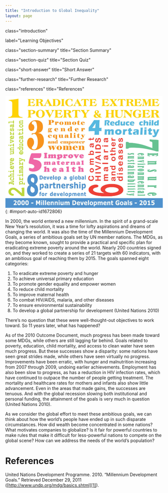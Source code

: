 ```yaml
---
title: "Introduction to Global Inequality"
layout: page
---
```



<cnx-pi data-type="cnx.flag.introduction"> class="introduction" </cnx-pi>

<cnx-pi data-type="chapter-toc">label="Learning Objectives"</cnx-pi>

<cnx-pi data-type="cnx.eoc">class="section-summary" title="Section Summary"</cnx-pi>

<cnx-pi data-type="cnx.eoc">class="section-quiz" title="Section Quiz"</cnx-pi>

<cnx-pi data-type="cnx.eoc">class="short-answer" title="Short Answer"</cnx-pi>

<cnx-pi data-type="cnx.eoc">class="further-research" title="Further Research"</cnx-pi>

<cnx-pi data-type="cnx.eoc">class="references" title="References"</cnx-pi>

 ![A colorful arrangement of development goals are shown here.](../resources/Figure_10_00_01.jpg "The Millennium Development Goals (MDG) were an ambitious start to the 21st century. (Photo courtesy of U.S. Mission Geneva/flickr)"){: #import-auto-id1672806}

In 2000, the world entered a new millennium. In the spirit of a grand-scale New Year’s resolution, it was a time for lofty aspirations and dreams of changing the world. It was also the time of the Millennium Development Goals, a series of ambitious goals set by UN member nations. The MDGs, as they become known, sought to provide a practical and specific plan for eradicating extreme poverty around the world. Nearly 200 countries signed on, and they worked to create a series of 21 targets with 60 indicators, with an ambitious goal of reaching them by 2015. The goals spanned eight categories:

1.  To eradicate extreme poverty and hunger
2.  To achieve universal primary education
3.  To promote gender equality and empower women
4.  To reduce child mortality
5.  To improve maternal health
6.  To combat HIV/AIDS, malaria, and other diseases
7.  To ensure environmental sustainability
8.  To develop a global partnership for development (United Nations 2010)

There’s no question that these were well-thought-out objectives to work toward. So 11 years later, what has happened?

As of the 2010 Outcome Document, much progress has been made toward some MDGs, while others are still lagging far behind. Goals related to poverty, education, child mortality, and access to clean water have seen much progress. But these successes show a disparity: some nations have seen great strides made, while others have seen virtually no progress. Improvements have been erratic, with hunger and malnutrition increasing from 2007 through 2009, undoing earlier achievements. Employment has also been slow to progress, as has a reduction in HIV infection rates, which have continued to outpace the number of people getting treatment. The mortality and healthcare rates for mothers and infants also show little advancement. Even in the areas that made gains, the successes are tenuous. And with the global recession slowing both institutional and personal funding, the attainment of the goals is very much in question (United Nations 2010).

As we consider the global effort to meet these ambitious goals, we can think about how the world’s people have ended up in such disparate circumstances. How did wealth become concentrated in some nations? What motivates companies to globalize? Is it fair for powerful countries to make rules that make it difficult for less-powerful nations to compete on the global scene? How can we address the needs of the world’s population?

# References

United Nations Development Programme. 2010. “Millennium Development Goals.” Retrieved December 29, 2011 ([http://www.undp.org/mdg/basics.shtml][1]).



[1]: http://www.undp.org/mdg/basics.shtml
